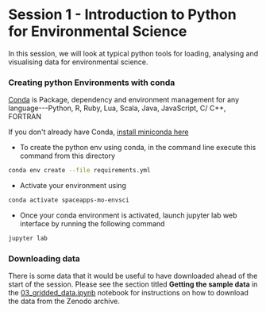 # Session 1 - Introduction to Python for Environmental Science

In this session, we will look at typical python tools for loading, analysing and visualising data for environmental science.

### Creating python Environments with conda 

[Conda](https://docs.conda.io/projects/conda/en/latest/) is Package, dependency and environment management for any language---Python, R, Ruby, Lua, Scala, Java, JavaScript, C/ C++, FORTRAN

If you don't already have Conda, [install miniconda here](https://docs.conda.io/en/latest/miniconda.html)

* To create the python env using conda, in the command line execute this command from this directory 

```bash
conda env create --file requirements.yml
```

* Activate your environment using 

```bash
conda activate spaceapps-mo-envsci
```

* Once your conda environment is activated, launch jupyter lab web interface by running the following command 

```bash
jupyter lab
```

### Downloading data

There is some data that it would be useful to have downloaded ahead of the start of the session. Please see the section titled <b>Getting the sample data</b> in the [03_gridded_data.ipynb](https://github.com/informatics-lab/spaceapps-2022-mo-bootcamp/blob/main/Session1_intro_python_environmental_science/03_gridded_data.ipynb) notebook for instructions on how to download the data from the Zenodo archive. 
